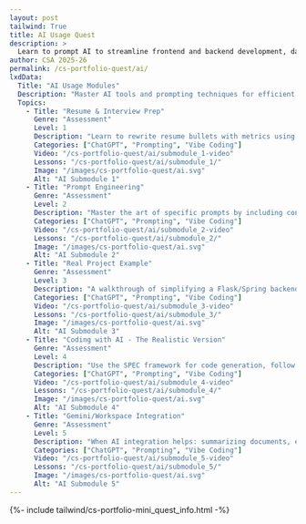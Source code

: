 ```yaml
---
layout: post 
tailwind: True
title: AI Usage Quest
description: >
  Learn to prompt AI to streamline frontend and backend development, data visualization, and resume building
author: CSA 2025-26
permalink: /cs-portfolio-quest/ai/
lxdData:
  Title: "AI Usage Modules"
  Description: "Master AI tools and prompting techniques for efficient development!"
  Topics:
    - Title: "Resume & Interview Prep"
      Genre: "Assessment"
      Level: 1
      Description: "Learn to rewrite resume bullets with metrics using STAR format and prepare for the three most common interview questions by recording and analyzing your responses."
      Categories: ["ChatGPT", "Prompting", "Vibe Coding"]
      Video: "/cs-portfolio-quest/ai/submodule_1-video"
      Lessons: "/cs-portfolio-quest/ai/submodule_1/"
      Image: "/images/cs-portfolio-quest/ai.svg"
      Alt: "AI Submodule 1"
    - Title: "Prompt Engineering"
      Genre: "Assessment"
      Level: 2
      Description: "Master the art of specific prompts by including context, the problem, what you've tried, and desired outcomes. Practice iterative refinement to get better AI responses."
      Categories: ["ChatGPT", "Prompting", "Vibe Coding"]
      Video: "/cs-portfolio-quest/ai/submodule_2-video"
      Lessons: "/cs-portfolio-quest/ai/submodule_2/"
      Image: "/images/cs-portfolio-quest/ai.svg"
      Alt: "AI Submodule 2"
    - Title: "Real Project Example"
      Genre: "Assessment"
      Level: 3
      Description: "A walkthrough of simplifying a Flask/Spring backend into Flask-only using AI assistance, broken into phases: understanding the system, planning migration, implementing changes, and debugging."
      Categories: ["ChatGPT", "Prompting", "Vibe Coding"]
      Video: "/cs-portfolio-quest/ai/submodule_3-video"
      Lessons: "/cs-portfolio-quest/ai/submodule_3/"
      Image: "/images/cs-portfolio-quest/ai.svg"
      Alt: "AI Submodule 3"
    - Title: "Coding with AI - The Realistic Version"
      Genre: "Assessment"
      Level: 4
      Description: "Use the SPEC framework for code generation, follow a debugging template, and always run security checks. The key principle: understand and verify before using any AI-generated code."
      Categories: ["ChatGPT", "Prompting", "Vibe Coding"]
      Video: "/cs-portfolio-quest/ai/submodule_4-video"
      Lessons: "/cs-portfolio-quest/ai/submodule_4/"
      Image: "/images/cs-portfolio-quest/ai.svg"
      Alt: "AI Submodule 4"
    - Title: "Gemini/Workspace Integration"
      Genre: "Assessment"
      Level: 5
      Description: "When AI integration helps: summarizing documents, extracting action items, basic data work. When it doesn't: technical content, legal documents, anything requiring perfect accuracy. Includes warning signs for unreliable output."
      Categories: ["ChatGPT", "Prompting", "Vibe Coding"]
      Video: "/cs-portfolio-quest/ai/submodule_5-video"
      Lessons: "/cs-portfolio-quest/ai/submodule_5/"
      Image: "/images/cs-portfolio-quest/ai.svg"
      Alt: "AI Submodule 5"
---
```

{%- include tailwind/cs-portfolio-mini_quest_info.html -%}